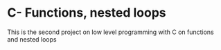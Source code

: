 # C- Functions, nested loops

This is the second project on low level programming with C on functions and nested loops
